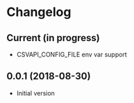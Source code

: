 # Changelog

## Current (in progress)

- CSVAPI_CONFIG_FILE env var support

## 0.0.1 (2018-08-30)

- Initial version
